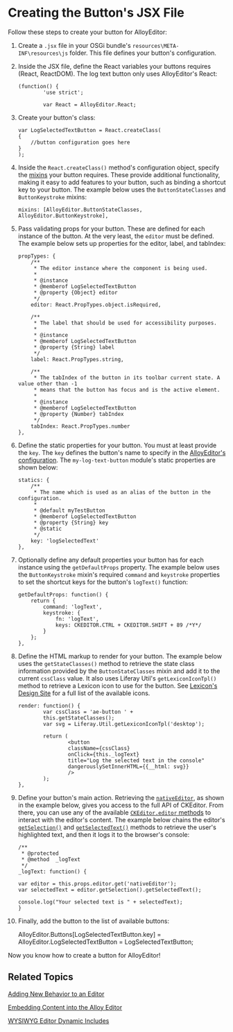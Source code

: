 # Creating the Button's JSX File

Follow these steps to create your button for AlloyEditor:

1.  Create a `.jsx` file in your OSGi bundle's `resources\META-INF\resources\js` 
    folder. This file defines your button's configuration.

2.  Inside the JSX file, define the React variables your buttons requires 
    (React, ReactDOM). The log text button only uses AlloyEditor's React:

        (function() {
                'use strict';

                var React = AlloyEditor.React;

3.  Create your button's class:

        var LogSelectedTextButton = React.createClass(
        {
            //button configuration goes here
        }
        );

4.  Inside the `React.createClass()` method's configuration object, specify the 
    [mixins](/develop/reference/-/knowledge_base/7-1/alloyeditor-button-reference-guide#mixins) 
    your button requires. These provide additional functionality, making it easy 
    to add features to your button, such as binding a shortcut key to your 
    button. The example below uses the `ButtonStateClasses` and 
    `ButtonKeystroke` mixins:

        mixins: [AlloyEditor.ButtonStateClasses, AlloyEditor.ButtonKeystroke],

5.  Pass validating props for your button. These are defined for each instance 
    of the button. At the very least, the `editor` must be defined. The example 
    below sets up properties for the editor, label, and tabIndex:

        propTypes: {
            /**
             * The editor instance where the component is being used.
             *
             * @instance
             * @memberof LogSelectedTextButton
             * @property {Object} editor
             */
            editor: React.PropTypes.object.isRequired,
            
            /**
             * The label that should be used for accessibility purposes.
             *
             * @instance
             * @memberof LogSelectedTextButton
             * @property {String} label
             */
            label: React.PropTypes.string,
            
            /**
             * The tabIndex of the button in its toolbar current state. A value other than -1
             * means that the button has focus and is the active element.
             *
             * @instance
             * @memberof LogSelectedTextButton
             * @property {Number} tabIndex
             */
            tabIndex: React.PropTypes.number
        },

6.  Define the static properties for your button. You must at least provide the 
    `key`. The `key` defines the button's name to specify in the 
    [AlloyEditor's configuration](/develop/tutorials/-/knowledge_base/7-1/adding-buttons-to-alloyeditor-toolbars). 
    The `my-log-text-button` module's static properties are shown below:
    
        statics: {
            /**
             * The name which is used as an alias of the button in the configuration.
             *
             * @default myTestButton
             * @memberof LogSelectedTextButton
             * @property {String} key
             * @static
             */
            key: 'logSelectedText'
        },
    
7.  Optionally define any default properties your button has for each instance 
    using the `getDefaultProps` property. The example below uses the 
    `ButtonKeystroke` mixin's required `command` and `keystroke` properties to 
    set the shortcut keys for the button's `logText()` function:

        getDefaultProps: function() {
            return {
                command: 'logText',
                keystroke: {
                    fn: 'logText',
                    keys: CKEDITOR.CTRL + CKEDITOR.SHIFT + 89 /*Y*/
                }
            };
        },

8.  Define the HTML markup to render for your button. The example below uses the 
    `getStateClasses()` method to retrieve the state class information provided 
    by the `ButtonStateClasses` mixin and add it to the current `cssClass` 
    value. It also uses Liferay Util's `getLexiconIconTpl()` method to retrieve 
    a Lexicon icon to use for the button. See 
    [Lexicon's Design Site](https://lexicondesign.io/docs/patterns/icons.html#liferay-icon-library) 
    for a full list of the available icons.

        render: function() {
                var cssClass = 'ae-button ' + 
                this.getStateClasses();
                var svg = Liferay.Util.getLexiconIconTpl('desktop');

                return (
                        <button 
                        className={cssClass} 
                        onClick={this._logText} 
                        title="Log the selected text in the console" 
                        dangerouslySetInnerHTML={{__html: svg}}
                        />
                );
        },

9.  Define your button's main action. Retrieving the 
    [`nativeEditor`](https://alloyeditor.com/api/1.5.0/Core.html#nativeEditor), 
    as shown in the example below, gives you access to the full API of 
    CKEditor. From there, you can use any of the available 
    [`CKEditor.editor` methods](https://ckeditor.com/docs/ckeditor4/latest/api/CKEDITOR_editor.html#methods) 
    to interact with the editor's content. The example below chains the editor's 
    [`getSelection()`](https://ckeditor.com/docs/ckeditor4/latest/api/CKEDITOR_editor.html#method-getSelection) 
    and 
    [`getSelectedText()`](https://ckeditor.com/docs/ckeditor4/latest/api/CKEDITOR_dom_selection.html#method-getSelectedText) 
    methods to retrieve the user's highlighted text, and then it logs it to the 
    browser's console:
    
        /**
         * @protected
         * @method  _logText
         */
        _logText: function() {

        var editor = this.props.editor.get('nativeEditor');
        var selectedText = editor.getSelection().getSelectedText();

        console.log("Your selected text is " + selectedText);
        }

10.  Finally, add the button to the list of available buttons:

        AlloyEditor.Buttons[LogSelectedTextButton.key] = 
        AlloyEditor.LogSelectedTextButton = 
        LogSelectedTextButton;

Now you know how to create a button for AlloyEditor! 

## Related Topics [](id=related-topics)

[Adding New Behavior to an Editor](/develop/tutorials/-/knowledge_base/7-1/adding-new-behavior-to-an-editor)

[Embedding Content into the Alloy Editor](/develop/tutorials/-/knowledge_base/7-1/embedding-content-in-the-alloy-editor)

[WYSIWYG Editor Dynamic Includes](/develop/tutorials/-/knowledge_base/7-1/wysiwyg-editor-dynamic-includes)
